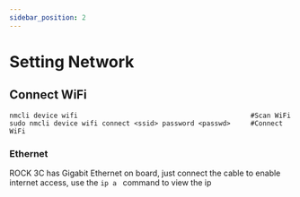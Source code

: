 ```yaml
---
sidebar_position: 2
---
```


# Setting Network

## Connect WiFi

```
nmcli device wifi                                           #Scan WiFi
sudo nmcli device wifi connect <ssid> password <passwd>     #Connect WiFi
```

### Ethernet

ROCK 3C has Gigabit Ethernet on board, just connect the cable to enable internet access, use the `ip a ` command to view the ip
